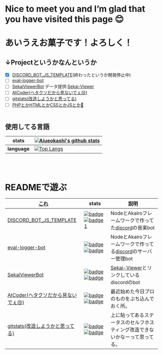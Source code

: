 # Nice to meet you and I’m glad that you have visited this page 😊
# あいうえお菓子です！よろしく！
## ↓Projectというかなんというか
- [x] [DISCORD_BOT_JS_TEMPLATE](https://github.com/Aiueokashi/DISCORD_BOT_JS_TEMPLATE)(終わったというか開発停止中)
- [ ] [eval-logger-bot](https://github.com/Aiueokashi/eval-logger-bot)
- [ ] [SekaiViewerBot](https://github.com/Aiueokashi/Sekai-Viewer-Bot) データ提供:[Sekai-Viewer](https://github.com/Sekai-World/sekai-viewer)
- [ ] [AtCoder(ヘタクソだから見ないでぇ:cry:)](https://github.com/Aiueokashi/AtCoder)
- [ ] [gitstats(改造しようかと思ってる)](https://github.com/Aiueokashi/Gitstats-repo)
- [ ] [PHPとかHTMLとかCSSとかJSとか:thinking:](https://github.com/Aiueokashi/testHTML)
<br><br>
## 使用してる言語
|stats|[![Aiueokashi's github stats](https://github-readme-stats.vercel.app/api?username=Aiueokashi&count_private=false&show_icons=true&icon_color=79ff97&bg_color=3,000000,c0c0c0&title_color=ff00ff&text_color=00ff00&custom_title=あいうえお菓子のすてーたす)](https://github.com/Aiueokashi/Gitstats-repo)|
|---|---|
|**language**|[![Top Langs](https://github-readme-stats.vercel.app/api/top-langs/?username=Aiueokashi&text_color=79ff97&bg_color=30,000000,808080&title_color=00ff00&custom_title=使ってることば↓)](https://github.com/Aiueokasi/Gitstats-repo)|
<br><br>
# READMEで遊ぶ
|[これ](https://github.com/Aiueokashi/Aiueokashi/blob/main/README.md#projectというかなんというか)|stats|説明|
|---|---|---|
|[DISCORD_BOT_JS_TEMPLATE](https://github.com/Aiueokashi/DISCORD_BOT_JS_TEMPLATE)|[![badge](https://img.shields.io/github/repo-size/Aiueokashi/DISCORD_BOT_JS_TEMPLATE?color=ff00ff&label=size%3A)](https://github.com/Aiueokashi/DISCORD_BOT_JS_TEMPLATE)[![badge1](https://img.shields.io/github/license/Aiueokashi/DISCORD_BOT_JS_TEMPLATE?color=ff00ff&label=license%3A)](https://github.com/Aiueokashi/DISCORD_BOT_JS_TEMPLATE)|NodeとAkairoフレームワークで作ってた[discord](https://discord.com)の音楽bot|
|[eval-logger-bot](https://github.com/Aiueokashi/eval-logger-bot)|[![badge](https://img.shields.io/github/repo-size/Aiueokashi/eval-logger-bot?color=ff00ff&label=size%3A)](https://github.com/Aiueokashi/eval-logger-bot)[![badge](https://img.shields.io/github/license/Aiueokashi/eval-logger-bot?color=ff00ff&label=license%3A)](https://github.com/Aiueokashi/eval-logger-bot)|NodeとAkairoフレームワークで作ってる[discord](https://discord.com)のサーバー管理bot|
|[SekaiViewerBot](https://github.com/Aiueokashi/Sekai-Viewer-Bot)|[![badge](https://img.shields.io/github/repo-size/Aiueokashi/Sekai-Viewer-Bot?color=ff00ff&label=size%3A)](https://github.com/Aiueokashi/Sekai-Viewer-Bot)[![badge](https://img.shields.io/github/license/Aiueokashi/Sekai-Viewer-Bot?color=ff00ff&label=license%3A)](https://github.com/Aiueokashi/Sekai-Viewer-Bot)|[Sekai-Viewer](https://github.com/Sekai-World/sekai-viewer)とリンクしているdiscordのbot|
|[AtCoder(ヘタクソだから見ないでぇ:cry:)](https://github.com/Aiueokashi/AtCoder)|[![badge](https://img.shields.io/github/repo-size/Aiueokashi/AtCoder?color=ff00ff&label=size%3A)](https://github.com/Aiueokashi/AtCoder)[![badge](https://img.shields.io/github/license/Aiueokashi/AtCoder?color=ff00ff&label=license%3A)](https://github.com/Aiueokashi/AtCoder)|最近始めた今日プロのものをぶち込んでおく所。|
|[gitstats(改造しようかと思ってる)](https://github.com/Aiueokashi/Gitstats-repo)|[![badge](https://img.shields.io/github/repo-size/Aiueokashi/Gitstats-repo?color=ff00ff&label=size%3A)](https://github.com/Aiueokashi/Gitstats-repo)[![badge](https://img.shields.io/github/license/Aiueokashi/Gitstats-repo?color=ff00ff&label=license%3A)](https://github.com/Aiueokashi/Gitstats-repo)|上に貼ってあるステータスのセルフホスティング改造できないかなーって思ってる。|
